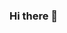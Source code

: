 ### Hi there 👋

<!--
**iKshitiz/iKshitiz** is a ✨ _special_ ✨ repository because its `README.md` (this file) appears on your GitHub profile.


![Kshitij's github stats](https://github-readme-stats.vercel.app/api?username=ikshitiz&show_icons=true&title_color=fff&icon_color=79ff97&text_color=9f9f9f&bg_color=151515)
